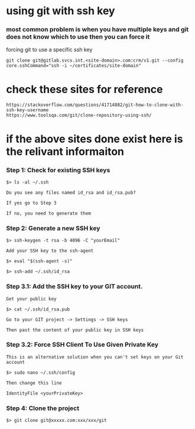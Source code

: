 # using git with ssh key

### most common problem is when you have multiple keys and git does not know which to use then you can force it
forcing git to use a specific ssh key
```
git clone git@gitlab.svcs.int.<site-domain>.com:crm/v1.git --config core.sshCommand="ssh -i ~/certificates/site-domain"
```

# check these sites for reference
```
https://stackoverflow.com/questions/41714882/git-how-to-clone-with-ssh-key-username
https://www.toolsqa.com/git/clone-repository-using-ssh/
```

# if the above sites done exist here is the relivant informaiton

### Step 1: Check for existing SSH keys
```
$> ls -al ~/.ssh

Do you see any files named id_rsa and id_rsa.pub?

If yes go to Step 3

If no, you need to generate them
```
### Step 2: Generate a new SSH key
```
$> ssh-keygen -t rsa -b 4096 -C "yourEmail"

Add your SSH key to the ssh-agent

$> eval "$(ssh-agent -s)"

$> ssh-add ~/.ssh/id_rsa
```
### Step 3.1: Add the SSH key to your GIT account.
```
Get your public key

$> cat ~/.ssh/id_rsa.pub

Go to your GIT project -> Settings -> SSH keys

Then past the content of your public key in SSH keys
```
### Step 3.2: Force SSH Client To Use Given Private Key
```
This is an alternative solution when you can't set keys on your Git account

$> sudo nano ~/.ssh/config

Then change this line

IdentityFile <yourPrivateKey>
```
### Step 4: Clone the project
```
$> git clone git@xxxxx.com:xxx/xxx/git
```
